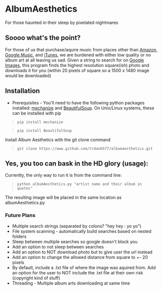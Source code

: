 # AlbumAesthetics
For those haunted in their sleep by pixelated nightmares

## Soooo what's the point?
For those of us that purchase/aquire music from places other than
[Amazon](http://www.amazon.com/MP3-Music-Download/b/ref=nav_shopall_dmusic?ie=UTF8&node=163856011),
[Google Music](https://music.google.com), and [iTunes](http://www.apple.com/itunes/),
we are burdened with either low quality or no album art at all leaving us sad. Given a string
to search for on [Google Images](https://images.google.com), this program finds the highest
resolution square(ish) photo and downloads it for you (within 20 pixels of square so a 1500 x 1480
image would be downloaded)

## Installation
* Prerequisites - You'll need to have the following python packages installed:
[mechanize](http://wwwsearch.sourceforge.net/mechanize/) and
[BeautifulSoup](http://www.crummy.com/software/BeautifulSoup/). On Unix/Linux systems, these can be
installed with pip

> `pip install mechanize`

> `pip install BeautifulSoup`

Install Album Aesthetics with the git clone command

> `git clone https://www.github.com/trdan6577/albumaesthetics.git`

## Yes, you too can bask in the HD glory (usage):
Currently, the only way to run it is from the command line:

> `python albumAesthetics.py "artist name and their album in quotes"`

The resulting image will be placed in the same location as albumAesthetics.py

### Future Plans
* Multiple search strings (separated by colons? "hey hey : yo yo")
* File system scanning - automatically build searches based on nested folders
* Sleep between multiple searches so google doesn't block you
* Add an option to not sleep between searches
* Add an option to NOT download photo but to give user the url instead
* Add an option to change the allowed distance from square to +- 20 pixels
* By default, include a .txt file of where the image was aquired from. Add an option for the user to NOT include the .txt file at their own risk (copyright kind of stuff)
* Threading - Multiple album arts downloading at same time
